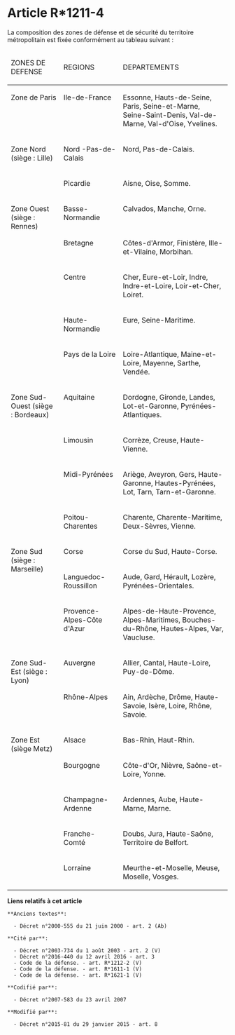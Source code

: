# Article R*1211-4

La composition des zones de défense et de sécurité du territoire métropolitain est fixée conformément au tableau suivant :

<table>
  <thead>
    <tr>
      <td width="151">

ZONES DE DEFENSE

</td>
      <td width="151">

REGIONS

</td>
      <td width="416">

DEPARTEMENTS

</td>
    </tr>
  </thead>
  <tbody>
    <tr>
      <td width="151" valign="top">

Zone de Paris

</td>
      <td width="151" valign="top">

Ile-de-France

</td>
      <td width="416" valign="top">

Essonne, Hauts-de-Seine, Paris, Seine-et-Marne, Seine-Saint-Denis, Val-de-Marne, Val-d'Oise, Yvelines. 

</td>
    </tr>
    <tr>
      <td rowspan="2" width="151" valign="top">

Zone Nord (siège : Lille)

</td>
      <td width="151" valign="top">

Nord -Pas-de-Calais

</td>
      <td width="416" valign="top">

Nord, Pas-de-Calais.

</td>
    </tr>
    <tr>
      <td valign="top" width="151">

Picardie

</td>
      <td width="416" valign="top">

Aisne, Oise, Somme.

</td>
    </tr>
    <tr>
      <td rowspan="5" valign="top" width="151">

Zone Ouest (siège : Rennes)

</td>
      <td width="151" valign="top">

Basse-Normandie

</td>
      <td valign="top" width="416">

Calvados, Manche, Orne.

</td>
    </tr>
    <tr>
      <td width="151" valign="top">

Bretagne

</td>
      <td valign="top" width="416">

Côtes-d'Armor, Finistère, Ille-et-Vilaine, Morbihan.

</td>
    </tr>
    <tr>
      <td width="151" valign="top">

Centre

</td>
      <td valign="top" width="416">

Cher, Eure-et-Loir, Indre, Indre-et-Loire, Loir-et-Cher, Loiret.

</td>
    </tr>
    <tr>
      <td valign="top" width="151">

Haute-Normandie

</td>
      <td valign="top" width="416">

Eure, Seine-Maritime.

</td>
    </tr>
    <tr>
      <td width="151" valign="top">

Pays de la Loire

</td>
      <td valign="top" width="416">

Loire-Atlantique, Maine-et-Loire, Mayenne, Sarthe, Vendée.

</td>
    </tr>
    <tr>
      <td valign="top" width="151" rowspan="4">

Zone Sud-Ouest (siège : Bordeaux)

</td>
      <td valign="top" width="151">

Aquitaine

</td>
      <td width="416" valign="top">

Dordogne, Gironde, Landes, Lot-et-Garonne, Pyrénées-Atlantiques.

</td>
    </tr>
    <tr>
      <td valign="top" width="151">

Limousin

</td>
      <td width="416" valign="top">

Corrèze, Creuse, Haute-Vienne.

</td>
    </tr>
    <tr>
      <td width="151" valign="top">

Midi-Pyrénées

</td>
      <td width="416" valign="top">

Ariège, Aveyron, Gers, Haute-Garonne, Hautes-Pyrénées, Lot, Tarn, Tarn-et-Garonne.

</td>
    </tr>
    <tr>
      <td width="151" valign="top">

Poitou-Charentes

</td>
      <td valign="top" width="416">

Charente, Charente-Maritime, Deux-Sèvres, Vienne.

</td>
    </tr>
    <tr>
      <td valign="top" rowspan="3" width="151">

Zone Sud (siège : Marseille)

</td>
      <td valign="top" width="151">

Corse

</td>
      <td width="416" valign="top">

Corse du Sud, Haute-Corse.

</td>
    </tr>
    <tr>
      <td valign="top" width="151">

Languedoc-Roussillon

</td>
      <td valign="top" width="416">

Aude, Gard, Hérault, Lozère, Pyrénées-Orientales.

</td>
    </tr>
    <tr>
      <td valign="top" width="151">

Provence-Alpes-Côte d'Azur

</td>
      <td valign="top" width="416">

Alpes-de-Haute-Provence, Alpes-Maritimes, Bouches-du-Rhône, Hautes-Alpes, Var, Vaucluse.

</td>
    </tr>
    <tr>
      <td valign="top" rowspan="2" width="151">

Zone Sud-Est (siège : Lyon)

</td>
      <td width="151" valign="top">

Auvergne

</td>
      <td width="416" valign="top">

Allier, Cantal, Haute-Loire, Puy-de-Dôme.

</td>
    </tr>
    <tr>
      <td valign="top" width="151">

Rhône-Alpes

</td>
      <td width="416" valign="top">

Ain, Ardèche, Drôme, Haute-Savoie, Isère, Loire, Rhône, Savoie.

</td>
    </tr>
    <tr>
      <td valign="top" rowspan="5" width="151">

Zone Est (siège Metz)

</td>
      <td width="151" valign="top">

Alsace

</td>
      <td valign="top" width="416">

Bas-Rhin, Haut-Rhin.

</td>
    </tr>
    <tr>
      <td valign="top" width="151">

Bourgogne

</td>
      <td width="416" valign="top">

Côte-d'Or, Nièvre, Saône-et-Loire, Yonne.

</td>
    </tr>
    <tr>
      <td valign="top" width="151">

Champagne-Ardenne

</td>
      <td width="416" valign="top">

Ardennes, Aube, Haute-Marne, Marne.

</td>
    </tr>
    <tr>
      <td width="151" valign="top">

Franche-Comté

</td>
      <td width="416" valign="top">

Doubs, Jura, Haute-Saône, Territoire de Belfort.

</td>
    </tr>
    <tr>
      <td valign="top" width="151">

Lorraine

</td>
      <td valign="top" width="416">

Meurthe-et-Moselle, Meuse, Moselle, Vosges.

</td>
    </tr>
  </tbody>
</table>

**Liens relatifs à cet article**

	**Anciens textes**:

	  - Décret n°2000-555 du 21 juin 2000 - art. 2 (Ab)

	**Cité par**:

	  - Décret n°2003-734 du 1 août 2003 - art. 2 (V)
	  - Décret n°2016-440 du 12 avril 2016 - art. 3
	  - Code de la défense. - art. R*1212-2 (V)
	  - Code de la défense. - art. R*1611-1 (V)
	  - Code de la défense. - art. R*1621-1 (V)

	**Codifié par**:

	  - Décret n°2007-583 du 23 avril 2007

	**Modifié par**:

	  - Décret n°2015-81 du 29 janvier 2015 - art. 8
